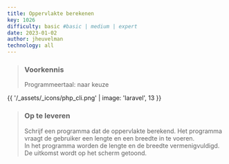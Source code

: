 ```yaml
---
title: Oppervlakte berekenen
key: 1026
difficulty: basic #basic | medium | expert
date: 2023-01-02
author: jheuvelman
technology: all
---
```



> ### Voorkennis
> Programmeertaal: naar keuze

{{ '/_assets/_icons/php_cli.png'  | image: 'laravel', 13 }}

> ### Op te leveren
> Schrijf een programma dat de oppervlakte berekend. Het programma vraagt de gebruiker een lengte en een breedte in te voeren.  
> In het programma worden de lengte en de breedte vermenigvuldigd.  
> De uitkomst wordt op het scherm getoond.

